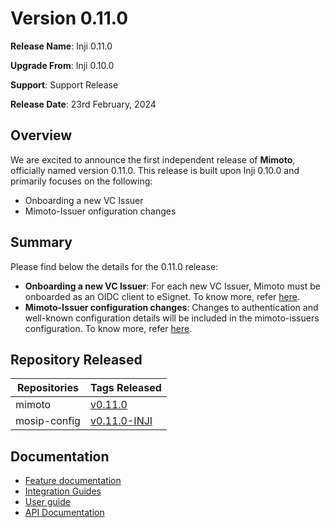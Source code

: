# Version 0.11.0

**Release Name**: Inji 0.11.0

**Upgrade From**: Inji 0.10.0

**Support**: Support Release

**Release Date**: 23rd February, 2024

## Overview

We are excited to announce the first independent release of **Mimoto**, officially named version 0.11.0. This release is built upon Inji 0.10.0 and primarily focuses on the following:

* Onboarding a new VC Issuer
* Mimoto-Issuer onfiguration changes

## Summary

Please find below the details for the 0.11.0 release:

* **Onboarding a new VC Issuer**: For each new VC Issuer, Mimoto must be onboarded as an OIDC client to eSignet. To know more, refer [here](customisation/credential\_providers.md).
* **Mimoto-Issuer configuration changes**: Changes to authentication and well-known configuration details will be included in the mimoto-issuers configuration. To know more, refer [here](https://docs.mosip.io/inji/backend-services/mimoto#configuration).

## Repository Released

| **Repositories** | **Tags Released**                                                               |
| ---------------- | ------------------------------------------------------------------------------- |
| mimoto           | [v0.11.0](https://github.com/mosip/mimoto/releases/tag/v0.11.0)                 |
| mosip-config     | [v0.11.0-INJI](https://github.com/mosip/mosip-config/releases/tag/v0.11.0-INJI) |

## Documentation

* [Feature documentation](architecture/features.md)
* [Integration Guides](integration-guide/)
* [User guide](end-user-guide.md)
* [API Documentation](https://github.com/mosip/mimoto/tree/release-0.10.0/docs/postman-collections)
